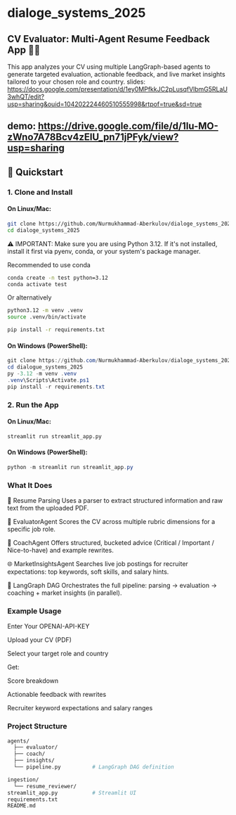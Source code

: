 # dialoge_systems_2025

## CV Evaluator: Multi-Agent Resume Feedback App 📄🤖

This app analyzes your CV using multiple LangGraph-based agents to generate targeted evaluation, actionable feedback, and live market insights tailored to your chosen role and country.
slides:
https://docs.google.com/presentation/d/1ey0MPfkkJC2pLusqfVlbmG5RLaU3whQT/edit?usp=sharing&ouid=104202224460510555998&rtpof=true&sd=true    


demo:
https://drive.google.com/file/d/1Iu-MO-zWno7A78Bcv4zElU_pn71jPFyk/view?usp=sharing
---

## 🚀 Quickstart

### 1. Clone and Install

#### On Linux/Mac:

```bash
git clone https://github.com/Nurmukhammad-Aberkulov/dialoge_systems_2025.git
cd dialoge_systems_2025
```
⚠️ IMPORTANT: Make sure you are using Python 3.12. If it's not installed, install it first via pyenv, conda, or your system's package manager.

Recommended to use conda 
```bash
conda create -n test python=3.12
conda activate test
```
Or alternatively
```bash
python3.12 -m venv .venv
source .venv/bin/activate
```

```bash
pip install -r requirements.txt
```

#### On Windows (PowerShell):

```powershell
git clone https://github.com/Nurmukhammad-Aberkulov/dialoge_systems_2025.git
cd dialogue_systems_2025
py -3.12 -m venv .venv
.venv\Scripts\Activate.ps1
pip install -r requirements.txt
```

### 2. Run the App

#### On Linux/Mac:

```bash
streamlit run streamlit_app.py
```

#### On Windows (PowerShell):

```powershell
python -m streamlit run streamlit_app.py
```

### What It Does

📄 Resume Parsing
Uses a parser to extract structured information and raw text from the uploaded PDF.

🧪 EvaluatorAgent
Scores the CV across multiple rubric dimensions for a specific job role.

🧭 CoachAgent
Offers structured, bucketed advice (Critical / Important / Nice-to-have) and example rewrites.

🌐 MarketInsightsAgent
Searches live job postings for recruiter expectations: top keywords, soft skills, and salary hints.

🔁 LangGraph DAG
Orchestrates the full pipeline: parsing → evaluation → coaching + market insights (in parallel).

### Example Usage
Enter Your OPENAI-API-KEY

Upload your CV (PDF)

Select your target role and country

Get:

Score breakdown

Actionable feedback with rewrites

Recruiter keyword expectations and salary ranges

### Project Structure

```bash
agents/
  ├── evaluator/
  ├── coach/
  ├── insights/
  └── pipeline.py          # LangGraph DAG definition

ingestion/
  └── resume_reviewer/
streamlit_app.py           # Streamlit UI
requirements.txt
README.md

```
